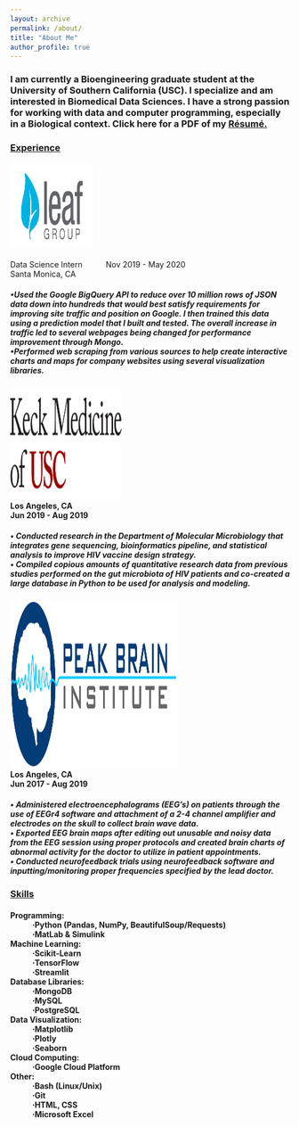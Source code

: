 ```yaml
---
layout: archive
permalink: /about/
title: "About Me"
author_profile: true
---
```

<h3> I am currently a Bioengineering graduate student at the University of Southern California (USC). I specialize and am interested in Biomedical Data Sciences. I have a strong passion for working with data and computer programming, especially in a Biological context. Click here for a PDF of my <a href="/images/My_Resume_NT.pdf">Résumé.</a></h3>


<h3><u>Experience</u></h3>
<h4><img src="/images/leafgroup.png" alt="Leaf Group" height="150" width="150"></h4>
<body>
<p style="font-size:14px">Data Science Intern&emsp;&emsp;&emsp;Nov 2019 - May 2020
<br>
Santa Monica, CA</p>
</body>
<h5>•Used the Google BigQuery API to reduce over 10 million rows of JSON data down into hundreds that would best satisfy requirements for improving site traffic and position on Google. I then trained this data using a prediction model that I built and tested. The overall increase in traffic led to several webpages being changed for performance improvement through Mongo.
<br>
•Performed web scraping from various sources to help create interactive charts and maps for company websites using several visualization libraries.</h5>
<h4><img src="/images/keck.png" alt="USC Keck School of Medicine" height="200" width="200">
<br>
Los Angeles, CA
<br>
Jun 2019 - Aug 2019</h4>
<h5>•	Conducted research in the Department of Molecular Microbiology that integrates gene sequencing, bioinformatics pipeline, and statistical analysis to improve HIV vaccine design strategy.
<br>
•	Compiled copious amounts of quantitative research data from previous studies performed on the gut microbiota of HIV patients and co-created a large database in Python to be used for analysis and modeling.</h5>
<h4><img src="/images/peak brain.jpeg" alt="Peak Brain Institute" height="300" width="300">
<br>
Los Angeles, CA
<br>
Jun 2017 - Aug 2019</h4>
<h5>•	Administered electroencephalograms (EEG’s) on patients through the use of EEGr4 software and attachment of a 2-4 channel amplifier and electrodes on the skull to collect brain wave data.
<br>
•	Exported EEG brain maps after editing out unusable and noisy data from the EEG session using proper protocols and created brain charts of abnormal activity for the doctor to utilize in patient appointments.
<br>
•	Conducted neurofeedback trials using neurofeedback software and inputting/monitoring proper frequencies specified by the lead doctor. </h5>


<h3><u>Skills</u></h3>
<h4>
<dl>
  <dt>Programming:</dt>
  <dd>∙Python (Pandas, NumPy, BeautifulSoup/Requests)</dd>
  <dd>∙MatLab & Simulink</dd>
  <dt>Machine Learning:</dt>
  <dd>∙Scikit-Learn</dd>
  <dd>∙TensorFlow</dd>
  <dd>∙Streamlit</dd>
  <dt>Database Libraries:</dt>
  <dd>∙MongoDB</dd>
  <dd>∙MySQL</dd>
  <dd>∙PostgreSQL</dd>
  <dt>Data Visualization:</dt>
  <dd>∙Matplotlib</dd>
  <dd>∙Plotly</dd>
  <dd>∙Seaborn</dd>
  <dt>Cloud Computing:</dt>
  <dd>∙Google Cloud Platform</dd>
  <dt>Other:</dt>
  <dd>∙Bash (Linux/Unix)</dd>
  <dd>∙Git</dd>
  <dd>∙HTML, CSS</dd>
  <dd>∙Microsoft Excel</dd>
</dl>
</h4>
